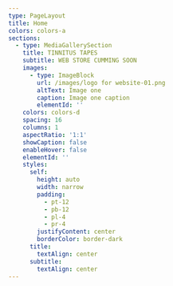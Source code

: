 ```yaml
---
type: PageLayout
title: Home
colors: colors-a
sections:
  - type: MediaGallerySection
    title: TINNITUS TAPES
    subtitle: WEB STORE CUMMING SOON
    images:
      - type: ImageBlock
        url: /images/logo for website-01.png
        altText: Image one
        caption: Image one caption
        elementId: ''
    colors: colors-d
    spacing: 16
    columns: 1
    aspectRatio: '1:1'
    showCaption: false
    enableHover: false
    elementId: ''
    styles:
      self:
        height: auto
        width: narrow
        padding:
          - pt-12
          - pb-12
          - pl-4
          - pr-4
        justifyContent: center
        borderColor: border-dark
      title:
        textAlign: center
      subtitle:
        textAlign: center
---
```

